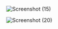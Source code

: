 ![Screenshot (15)](https://github.com/user-attachments/assets/b796b423-6c0e-49b8-9d39-8c6c73f1b00f)

![Screenshot (20)](https://github.com/user-attachments/assets/1c4250c5-0305-4c1f-8fe2-57a14f87d727)

